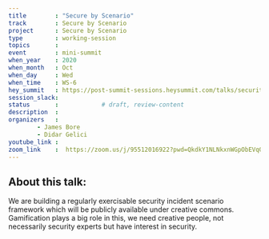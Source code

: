 ```yaml
---
title        : "Secure by Scenario"
track        : Secure by Scenario
project      : Secure by Scenario
type         : working-session
topics       :
event        : mini-summit
when_year    : 2020
when_month   : Oct
when_day     : Wed
when_time    : WS-6
hey_summit   : https://post-summit-sessions.heysummit.com/talks/security-by-scenario-1/
session_slack:
status       :            # draft, review-content
description  :
organizers   : 
        - James Bore
        - Didar Gelici
youtube_link : 
zoom_link    :  https://zoom.us/j/95512016922?pwd=QkdkY1NLNkxnWGpObEVqOTZnTG92dz09
---
```

## About this talk:

We are building a regularly exercisable security incident scenario framework which will be publicly available under creative commons. 
Gamification plays a big role in this, we need creative people, not necessarily security experts but have interest in security.
